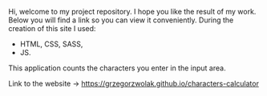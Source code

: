 Hi,
welcome to my project repository. I hope you like the result of my work. Below you will find a link so you can view it conveniently.
During the creation of this site I used:
- HTML, CSS, SASS,
- JS.

This application counts the characters you enter in the input area.

Link to the website -> https://grzegorzwolak.github.io/characters-calculator


